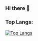 ### Hi there 👋

<!--
**egehandogan35/egehandogan35** is a ✨ _special_ ✨ repository because its `README.md` (this file) appears on your GitHub profile.

Here are some ideas to get you started:

- 🔭 I’m currently working on ...
- 🌱 I’m currently learning ...
- 👯 I’m looking to collaborate on ...
- 🤔 I’m looking for help with ...
- 💬 Ask me about ...
- 📫 How to reach me: ...
- 😄 Pronouns: ...
- ⚡ Fun fact: ...
-->
### Top Langs: 

[![Top Langs](https://github-readme-stats.vercel.app/api/top-langs/?username=egehandogan35&layout=compact&theme=vision-friendly-dark&count_private=false)](https://github.com/anuraghazra/github-readme-stats)
